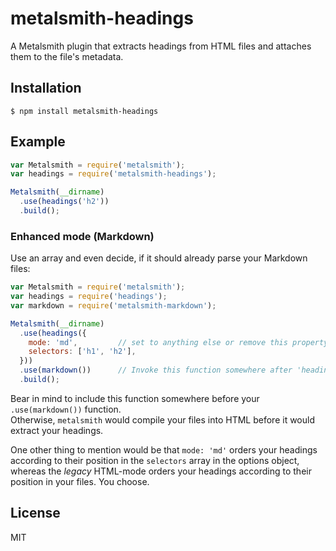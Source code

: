 
# metalsmith-headings

  A Metalsmith plugin that extracts headings from HTML files and attaches them to the file's metadata.

## Installation

    $ npm install metalsmith-headings

## Example

```js
var Metalsmith = require('metalsmith');
var headings = require('metalsmith-headings');

Metalsmith(__dirname)
  .use(headings('h2'))
  .build();
```

### Enhanced mode (Markdown)

Use an array and even decide, if it should already parse your Markdown files:

```js
var Metalsmith = require('metalsmith');
var headings = require('headings');
var markdown = require('metalsmith-markdown');

Metalsmith(__dirname)
  .use(headings({
    mode: 'md',         // set to anything else or remove this property for HTML-mode
    selectors: ['h1', 'h2'],
  }))
  .use(markdown())      // Invoke this function somewhere after 'headings'
  .build();
```

Bear in mind to include this function somewhere before your `.use(markdown())` function.  
Otherwise, `metalsmith` would compile your files into HTML before it would extract your headings.

One other thing to mention would be that `mode: 'md'` orders your headings according to their position in the `selectors` array in the options object, whereas the *legacy* HTML-mode orders your headings according to their position in your files. You choose.

## License

  MIT